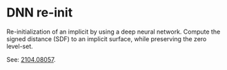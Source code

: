# DNN re-init
Re-initialization of an implicit by using a deep neural network. 
Compute the signed distance (SDF) to an implicit surface, while preserving the zero level-set. 

See: [2104.08057](https://arxiv.org/abs/2104.08057). 

